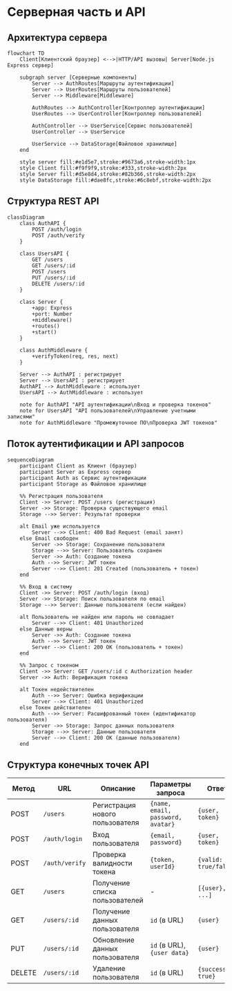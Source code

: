 # Серверная часть и API

## Архитектура сервера

```mermaid
flowchart TD
    Client[Клиентский браузер] <-->|HTTP/API вызовы| Server[Node.js Express сервер]
    
    subgraph server [Серверные компоненты]
        Server --> AuthRoutes[Маршруты аутентификации]
        Server --> UserRoutes[Маршруты пользователей]
        Server --> Middleware[Middleware]
        
        AuthRoutes --> AuthController[Контроллер аутентификации]
        UserRoutes --> UserController[Контроллер пользователей]
        
        AuthController --> UserService[Сервис пользователей]
        UserController --> UserService
        
        UserService --> DataStorage[Файловое хранилище]
    end
    
    style server fill:#e1d5e7,stroke:#9673a6,stroke-width:1px
    style Client fill:#f9f9f9,stroke:#333,stroke-width:2px
    style Server fill:#d5e8d4,stroke:#82b366,stroke-width:2px
    style DataStorage fill:#dae8fc,stroke:#6c8ebf,stroke-width:2px
```

## Структура REST API

```mermaid
classDiagram
    class AuthAPI {
        POST /auth/login
        POST /auth/verify
    }
    
    class UsersAPI {
        GET /users
        GET /users/:id
        POST /users
        PUT /users/:id
        DELETE /users/:id
    }
    
    class Server {
        +app: Express
        +port: Number
        +middleware()
        +routes()
        +start()
    }
    
    class AuthMiddleware {
        +verifyToken(req, res, next)
    }
    
    Server --> AuthAPI : регистрирует
    Server --> UsersAPI : регистрирует
    AuthAPI --> AuthMiddleware : использует
    UsersAPI --> AuthMiddleware : использует
    
    note for AuthAPI "API аутентификации\nВход и проверка токенов"
    note for UsersAPI "API пользователей\nУправление учетными записями"
    note for AuthMiddleware "Промежуточное ПО\nПроверка JWT токенов"
```

## Поток аутентификации и API запросов

```mermaid
sequenceDiagram
    participant Client as Клиент (браузер)
    participant Server as Express сервер
    participant Auth as Сервис аутентификации
    participant Storage as Файловое хранилище
    
    %% Регистрация пользователя
    Client ->> Server: POST /users (регистрация)
    Server ->> Storage: Проверка существующего email
    Storage -->> Server: Результат проверки
    
    alt Email уже используется
        Server -->> Client: 400 Bad Request (email занят)
    else Email свободен
        Server ->> Storage: Сохранение пользователя
        Storage -->> Server: Пользователь сохранен
        Server ->> Auth: Создание токена
        Auth -->> Server: JWT токен
        Server -->> Client: 201 Created (пользователь + токен)
    end
    
    %% Вход в систему
    Client ->> Server: POST /auth/login (вход)
    Server ->> Storage: Поиск пользователя по email
    Storage -->> Server: Данные пользователя (если найден)
    
    alt Пользователь не найден или пароль не совпадает
        Server -->> Client: 401 Unauthorized
    else Данные верны
        Server ->> Auth: Создание токена
        Auth -->> Server: JWT токен
        Server -->> Client: 200 OK (пользователь + токен)
    end
    
    %% Запрос с токеном
    Client ->> Server: GET /users/:id с Authorization header
    Server ->> Auth: Верификация токена
    
    alt Токен недействителен
        Auth -->> Server: Ошибка верификации
        Server -->> Client: 401 Unauthorized
    else Токен действителен
        Auth -->> Server: Расшифрованный токен (идентификатор пользователя)
        Server ->> Storage: Запрос данных пользователя
        Storage -->> Server: Данные пользователя
        Server -->> Client: 200 OK (данные пользователя)
    end
```

## Структура конечных точек API

| Метод | URL | Описание | Параметры запроса | Ответ |
|-------|-----|----------|-----------------|------|
| POST | `/users` | Регистрация нового пользователя | `{name, email, password, avatar}` | `{user, token}` |
| POST | `/auth/login` | Вход пользователя | `{email, password}` | `{user, token}` |
| POST | `/auth/verify` | Проверка валидности токена | `{token, userId}` | `{valid: true/false}` |
| GET | `/users` | Получение списка пользователей | - | `[{user}, ...]` |
| GET | `/users/:id` | Получение данных пользователя | `id` (в URL) | `{user}` |
| PUT | `/users/:id` | Обновление данных пользователя | `id` (в URL), `{user data}` | `{user}` |
| DELETE | `/users/:id` | Удаление пользователя | `id` (в URL) | `{success: true}` |
